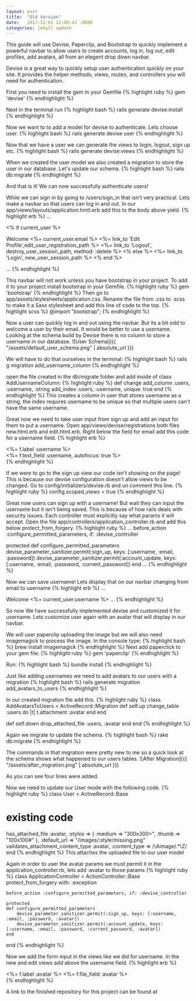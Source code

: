 ```yaml
---
layout: post
title:  "Old Version"
date:   2017-12-01 12:00:43 -0800
categories: jekyll update
---
```

This guide will use Devise, Paperclip, and Bootstrap to quickly implement a powerful navbar to allow users to create accounts, log in, log out, edit profiles, add avatars, all from an elegent drop down navbar.


Devise is a great way to quickly setup user authentication quickly on your site.  It provides the helper methods, views, routes, and controllers you will need for authentication.

First you need to install the gem in your Gemfile
{% highlight ruby %}
gem 'devise'
{% endhighlight %}

Next in the terminal run
{% highlight bash %}
rails generate devise:install
{% endhighlight %}

Now we want to to add a model for devise to authenticate.  Lets choose user.
{% highlight bash %}
rails generate devise user
{% endhighlight %}

Now that we have a user we can generate the views to login, logout, sign up etc.
{% highlight bash %}
rails generate devise:views
{% endhighlight %}

When we created the user model we also created a migration to store the user in our database. Let's update our schema.
{% highlight bash %}
rails db:migrate
{% endhighlight %}

And that is it! We can now successfully authenticate users!

While we can sign in by going to /users/sign_in that isn't very practical.  Lets make a navbar so that users can log in and out.  In our app/views/layouts/application.hmtl.erb add this to the body above yield.
{% highlight erb %}
...
<nav class="navbar navbar-expand-lg navbar-light bg-light">
  <% if current_user %>
    <p> Welcome <%= current_user.email %>
    <a class="navbar-brand"><%= link_to 'Edit Profile',edit_user_registration_path %></a>
    <a class="navbar-brand  ml-auto"><%= link_to 'Logout', destroy_user_session_path, method: :delete %></a>
  <% else %>
    <a class="navbar-brand ml-auto"><%= link_to 'Login', new_user_session_path %></a>
  <% end %>
</nav>
...
{% endhighlight %}

This navbar will not work unless you have bootstrap in your project. To add it to your project install bootstrap in your Gemfile.
{% highlight ruby %}
gem 'bootstrap'
{% endhighlight %}
Then go to app/assets/stylesheets/application.css.  Rename the file from .css to .scss to make it a Sass stylesheet and add this line of code to the top.
{% highlight scss %}
@import "bootstrap";
{% endhighlight %}

Now a user can quickly log in and out using the navbar.  But its a bit odd to welcome a user by their email.  It would be better to use a username.  Looking at the schema build by Devise there is no column to store a username in our database.
![User Schema]({{ "/assets/default_user_schema.png" | absolute_url }})

We will have to do that ourselves in the terminal:
{% highlight bash %}
 rails g migration add_username_column
{% endhighlight %}

open the file created in the db/migrate folder and add inside of class AddUsernameColumn:
{% highlight ruby %}
def change
  add_column :users, :username, :string
  add_index :users, :username, unique: true
end
{% endhighlight %}
This creates a column in user that stores username as a string, the index requires username to be unique so that multiple users can't have the same username.

Great now we need to take user input from sign up and add an input for them to put a username.
Open app/views/devise/registrations both files new.html.erb and edit.html.erb.  Right below the field for email add this code for a username field.
{% highlight erb %}
  <div class="field">
    <%= f.label :username %><br />
    <%= f.text_field :username, autofocus: true %>
  </div>
{% endhighlight %}

If we were to go to the sign up view our code isn't showing on the page! This is because our devise configuration doesn't allow views to be changed.  Go to config/initializers/devise.rb and un comment this line.
{% highlight ruby %}
  config.scoped_views = true
{% endhighlight %}

Great now users can sign up with a username! But wait they can input the username but it isn't being saved.  This is because of how rails deals with security issues.  Each controller must explicitly say what params it will accept.  Open the file app/controllers/application_controller.rb and add this below protect_from_forgery.
{% highlight ruby %}
...
before_action :configure_permitted_parameters, if: :devise_controller

protected
def configure_permitted_parameters
    devise_parameter_sanitizer.permit(:sign_up, keys: [:username, :email, :password])
    devise_parameter_sanitizer.permit(:account_update, keys: [:username, :email, :password, :current_password])
end
...
{% endhighlight %}

Now we can save username! Lets display that on our navbar changing from email to username
{% highlight erb %}
...
    <p> Welcome <%= current_user.username %>
...
{% endhighlight %}

So now We have successfully implemented devise and customized it for username.  Lets customize user again with an avatar that will display in our navbar.

We will user paperclip uploading the image but we will also need imagemagick to process the image. In the console type:
{% highlight bash %}
 brew install imagemagick
{% endhighlight %}
Next add paperclick to your gem file:
{% highlight ruby %}
gem 'paperclip'
{% endhighlight %}

Run:
{% highlight bash %}
  bundle install
{% endhighlight %}

Just like adding usernames we need to add avatars to our users with a migration
{% highlight bash %}
rails generate migration add_avatars_to_users
{% endhighlight %}

In our created migration file add this.
{% highlight ruby %}
class AddAvatarsToUsers < ActiveRecord::Migration
  def self.up
    change_table :users do |t|
      t.attachment :avatar
    end
  end

  def self.down
    drop_attached_file :users, :avatar
  end
end
{% endhighlight %}

Again we migrate to update the schema.
{% highlight bash %}
rake db:migrate
{% endhighlight %}

The commands in that migration were pretty new to me so a quick look at the schema shows what happened to our users tables.
![After Migration]({{ "/assets/after_migration.png" | absolute_url }})

As you can see four lines were added.

Now we need to update our User mode with the following code.
{% highlight ruby %}
class User < ActiveRecord::Base
  # existing code

  has_attached_file :avatar, :styles => { :medium => "300x300>", :thumb => "100x100#" }, :default_url => "/images/:style/missing.png"
  validates_attachment_content_type :avatar, :content_type => /\Aimage\/.*\Z/
end
{% endhighlight %}
This attaches the uploaded file to our user model


Again in order to user the avatar params we must permit it in the application_controller.rb, lets add :avatar to those params
{% highlight ruby %}
class ApplicationController < ActionController::Base
    protect_from_forgery with: :exception

    before_action :configure_permitted_parameters, if: :devise_controller

    protected
    def configure_permitted_parameters
        devise_parameter_sanitizer.permit(:sign_up, keys: [:username, :email, :password, :avatar])
        devise_parameter_sanitizer.permit(:account_update, keys: [:username, :email, :password, :current_password, :avatar])
    end
end
{% endhighlight %}

Now we add the form input in the views like we did for username.  In the new and edit views add above the  username field.
{% highlight erb %}
<div class="field">
  <%= f.label :avatar  %>
  <%= f.file_field :avatar %>
</div>
{% endhighlight %}

A link to the finished repository for this project can be found at



[dropdown-navbar-template]: https://github.com/heltmm/Dropdown-NavBar-Template

